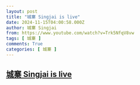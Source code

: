 ```yaml
---
layout: post
title: "城寨 Singjai is live"
date: 2024-11-15T04:00:58.000Z
author: 城寨 Singjai
from: https://www.youtube.com/watch?v=Trk5NfqV8vw
tags: [ 城寨 ]
comments: True
categories: [ 城寨 ]
---
```

<!--1731643258000-->
[城寨 Singjai is live](https://www.youtube.com/watch?v=Trk5NfqV8vw)
------

<div>

</div>
